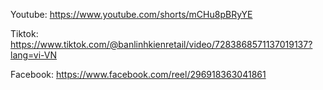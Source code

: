 Youtube: https://www.youtube.com/shorts/mCHu8pBRyYE

Tiktok: https://www.tiktok.com/@banlinhkienretail/video/7283868571137019137?lang=vi-VN

Facebook: https://www.facebook.com/reel/296918363041861
